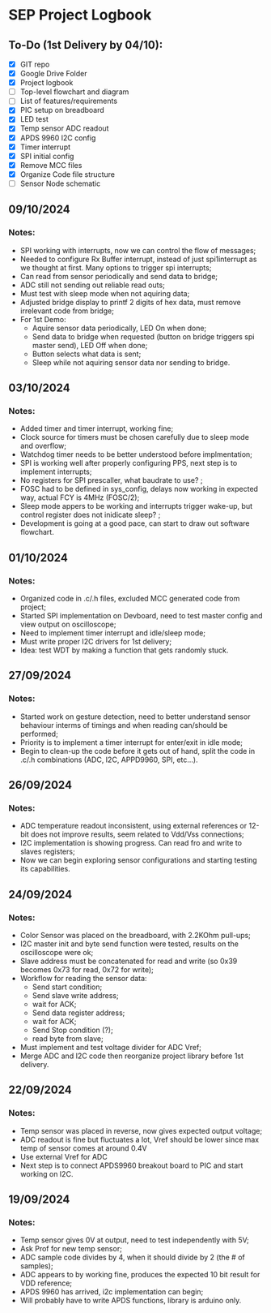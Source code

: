 # SEP Project Logbook
<!-- TODO STARTS HERE -->
## To-Do (1st Delivery by 04/10):

- [x] GIT repo
- [x] Google Drive Folder
- [x] Project logbook
- [ ] Top-level flowchart and diagram
- [ ] List of features/requirements
- [x] PIC setup on breadboard
- [x] LED test
- [x] Temp sensor ADC readout
- [x] APDS 9960 I2C config
- [x] Timer interrupt
- [x] SPI initial config
- [x] Remove MCC files
- [x] Organize Code file structure
- [ ] Sensor Node schematic
<!-- TODO ENDS HERE -->

<!-- NEW LOG ENTRY STARTS HERE -->

## 09/10/2024

### Notes:
- SPI working with interrupts, now we can control the flow of
  messages;
- Needed to configure Rx Buffer interrupt, instead of just spi1interrupt
  as we thought at first. Many options to trigger spi interrupts;
- Can read from sensor periodically and send data to bridge;
- ADC still not sending out reliable read outs;
- Must test with sleep mode when not aquiring data;
- Adjusted bridge display to printf 2 digits of hex data,
  must remove irrelevant code from bridge;
- For 1st Demo:
  - Aquire sensor data periodically, LED On when done;
  - Send data to bridge when requested
   (button on bridge triggers spi master send), LED Off when done;
  - Button selects what data is sent;
  - Sleep while not aquiring sensor data nor sending to bridge.

<!-- NEW LOG ENTRY ENDS HERE -->

## 03/10/2024

### Notes:
- Added timer and timer interrupt, working fine;
- Clock source for timers must be chosen carefully
  due to sleep mode and overflow;
- Watchdog timer needs to be better understood before implmentation;
- SPI is working well after properly configuring PPS, next
  step is to implement interrupts;
- No registers for SPI prescaller, what baudrate to use? ;
- FOSC had to be defined in sys_config, delays now working
  in expected way, actual FCY is 4MHz (FOSC/2);
- Sleep mode appers to be working and interrupts trigger wake-up,
  but control register does not inidicate sleep? ;
- Development is going at a good pace, can start to
  draw out software flowchart.

## 01/10/2024

### Notes:
- Organized code in .c/.h files, excluded MCC generated code
  from project;
- Started SPI implementation on Devboard, need to test master config and
  view output on oscilloscope;
- Need to implement timer interrupt and idle/sleep mode;
- Must write proper I2C drivers for 1st delivery;
- Idea: test WDT by making a function that gets randomly stuck.

## 27/09/2024

### Notes:
- Started work on gesture detection, need to better understand sensor behaviour
  interms of timings and when reading can/should be performed;
- Priority is to implement a timer interrupt for enter/exit in idle mode;
- Begin to clean-up the code before it gets out of hand, split the code
  in .c/.h combinations (ADC, I2C, APPD9960, SPI, etc...).

## 26/09/2024

### Notes:
- ADC temperature readout inconsistent, using external references
  or 12-bit does not improve results, seem related to Vdd/Vss connections;
- I2C implementation is showing progress. Can read fro and write to slaves registers;
- Now we can begin exploring sensor configurations and starting testing its capabilities.

## 24/09/2024

### Notes:

- Color Sensor was placed on the breadboard, with 2.2KOhm pull-ups;
- I2C master init and byte send function were tested,
  results on the oscilloscope were ok;
- Slave address must be concatenated for read and write (so 0x39 becomes 0x73 for read, 0x72 for write);
- Workflow for reading the sensor data:
  - Send start condition;
  - Send slave write address;
  - wait for ACK;
  - Send data register address;
  - wait for ACK;
  - Send Stop condition (?);
  - read byte from slave;
- Must implement and test voltage divider for ADC Vref;
- Merge ADC and I2C code then reorganize project library before 1st delivery. 

## 22/09/2024

### Notes:

- Temp sensor was placed in reverse, now gives expected output voltage;
- ADC readout is fine but fluctuates a lot, Vref should be lower since max temp of sensor comes at around 0.4V
- Use external Vref for ADC
- Next step is to connect APDS9960 breakout board to PIC and start working on I2C.

## 19/09/2024

### Notes:

- Temp sensor gives 0V at output, need to test independently with 5V;
- Ask Prof for new temp sensor;
- ADC sample code divides by 4, when it should divide by 2 (the # of samples);
- ADC appears to by working fine, produces the expected 10 bit result for VDD reference;
- APDS 9960 has arrived, i2c implementation can begin;
- Will probably have to write APDS functions, library is arduino only.



